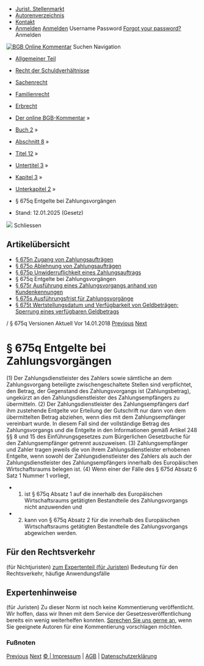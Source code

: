   * [Jurist. Stellenmarkt](https://bgb.kommentar.de/Buch-2/Abschnitt-8/Titel-12/Untertitel-3/Kapitel-3/Unterkapitel-2/</job-board> "Jurist. Stellenmarkt")
  * [Autorenverzeichnis](https://bgb.kommentar.de/Buch-2/Abschnitt-8/Titel-12/Untertitel-3/Kapitel-3/Unterkapitel-2/</Autorenverzeichnis> "Autorenverzeichnis")
  * [Kontakt](https://bgb.kommentar.de/Buch-2/Abschnitt-8/Titel-12/Untertitel-3/Kapitel-3/Unterkapitel-2/</Kontakt>)
  * [Anmelden](https://bgb.kommentar.de/Buch-2/Abschnitt-8/Titel-12/Untertitel-3/Kapitel-3/Unterkapitel-2/<#login> "show login form") [Anmelden](https://bgb.kommentar.de/Buch-2/Abschnitt-8/Titel-12/Untertitel-3/Kapitel-3/Unterkapitel-2/<#> "hide login form") Username Password
[Forgot your password?](https://bgb.kommentar.de/Buch-2/Abschnitt-8/Titel-12/Untertitel-3/Kapitel-3/Unterkapitel-2/</user/forgotpassword>) Anmelden 


[![BGB Online Kommentar](https://bgb.kommentar.de/extension/bgb/design/bgb/images/logo.png)](https://bgb.kommentar.de/Buch-2/Abschnitt-8/Titel-12/Untertitel-3/Kapitel-3/Unterkapitel-2/</> "BGB Online Kommentar")
Suchen
Navigation
  * [Allgemeiner Teil](https://bgb.kommentar.de/Buch-2/Abschnitt-8/Titel-12/Untertitel-3/Kapitel-3/Unterkapitel-2/</Buch-1>)
  * [Recht der Schuldverhältnisse](https://bgb.kommentar.de/Buch-2/Abschnitt-8/Titel-12/Untertitel-3/Kapitel-3/Unterkapitel-2/</Buch-2>)
  * [Sachenrecht](https://bgb.kommentar.de/Buch-2/Abschnitt-8/Titel-12/Untertitel-3/Kapitel-3/Unterkapitel-2/</Buch-3>)
  * [Familienrecht](https://bgb.kommentar.de/Buch-2/Abschnitt-8/Titel-12/Untertitel-3/Kapitel-3/Unterkapitel-2/</Buch-4>)
  * [Erbrecht](https://bgb.kommentar.de/Buch-2/Abschnitt-8/Titel-12/Untertitel-3/Kapitel-3/Unterkapitel-2/</Buch-5>)


  * [Der online BGB-Kommentar](https://bgb.kommentar.de/Buch-2/Abschnitt-8/Titel-12/Untertitel-3/Kapitel-3/Unterkapitel-2/</>) »
  * [Buch 2](https://bgb.kommentar.de/Buch-2/Abschnitt-8/Titel-12/Untertitel-3/Kapitel-3/Unterkapitel-2/</Buch-2>) »
  * [Abschnitt 8](https://bgb.kommentar.de/Buch-2/Abschnitt-8/Titel-12/Untertitel-3/Kapitel-3/Unterkapitel-2/</Buch-2/Abschnitt-8>) »
  * [Titel 12](https://bgb.kommentar.de/Buch-2/Abschnitt-8/Titel-12/Untertitel-3/Kapitel-3/Unterkapitel-2/</Buch-2/Abschnitt-8/Titel-12>) »
  * [Untertitel 3](https://bgb.kommentar.de/Buch-2/Abschnitt-8/Titel-12/Untertitel-3/Kapitel-3/Unterkapitel-2/</Buch-2/Abschnitt-8/Titel-12/Untertitel-3>) »
  * [Kapitel 3](https://bgb.kommentar.de/Buch-2/Abschnitt-8/Titel-12/Untertitel-3/Kapitel-3/Unterkapitel-2/</Buch-2/Abschnitt-8/Titel-12/Untertitel-3/Kapitel-3>) »
  * [Unterkapitel 2](https://bgb.kommentar.de/Buch-2/Abschnitt-8/Titel-12/Untertitel-3/Kapitel-3/Unterkapitel-2/</Buch-2/Abschnitt-8/Titel-12/Untertitel-3/Kapitel-3/Unterkapitel-2>) »
  * § 675q Entgelte bei Zahlungsvorgängen 
  * Stand: 12.01.2025 (Gesetz) 


![](https://vg01.met.vgwort.de/na/1c9909529ead4f509072c06d9081a7d5)
Schliessen 
## Artikelübersicht
  * [ § 675n Zugang von Zahlungsaufträgen ](https://bgb.kommentar.de/Buch-2/Abschnitt-8/Titel-12/Untertitel-3/Kapitel-3/Unterkapitel-2/</Buch-2/Abschnitt-8/Titel-12/Untertitel-3/Kapitel-3/Unterkapitel-2/Zugang-von-Zahlungsauftraegen>)
  * [ § 675o Ablehnung von Zahlungsaufträgen ](https://bgb.kommentar.de/Buch-2/Abschnitt-8/Titel-12/Untertitel-3/Kapitel-3/Unterkapitel-2/</Buch-2/Abschnitt-8/Titel-12/Untertitel-3/Kapitel-3/Unterkapitel-2/Ablehnung-von-Zahlungsauftraegen>)
  * [ § 675p Unwiderruflichkeit eines Zahlungsauftrags ](https://bgb.kommentar.de/Buch-2/Abschnitt-8/Titel-12/Untertitel-3/Kapitel-3/Unterkapitel-2/</Buch-2/Abschnitt-8/Titel-12/Untertitel-3/Kapitel-3/Unterkapitel-2/Unwiderruflichkeit-eines-Zahlungsauftrags>)
  * § 675q Entgelte bei Zahlungsvorgängen 
  * [ § 675r Ausführung eines Zahlungsvorgangs anhand von Kundenkennungen ](https://bgb.kommentar.de/Buch-2/Abschnitt-8/Titel-12/Untertitel-3/Kapitel-3/Unterkapitel-2/</Buch-2/Abschnitt-8/Titel-12/Untertitel-3/Kapitel-3/Unterkapitel-2/Ausfuehrung-eines-Zahlungsvorgangs-anhand-von-Kundenkennungen>)
  * [ § 675s Ausführungsfrist für Zahlungsvorgänge ](https://bgb.kommentar.de/Buch-2/Abschnitt-8/Titel-12/Untertitel-3/Kapitel-3/Unterkapitel-2/</Buch-2/Abschnitt-8/Titel-12/Untertitel-3/Kapitel-3/Unterkapitel-2/Ausfuehrungsfrist-fuer-Zahlungsvorgaenge>)
  * [ § 675t Wertstellungsdatum und Verfügbarkeit von Geldbeträgen; Sperrung eines verfügbaren Geldbetrags ](https://bgb.kommentar.de/Buch-2/Abschnitt-8/Titel-12/Untertitel-3/Kapitel-3/Unterkapitel-2/</Buch-2/Abschnitt-8/Titel-12/Untertitel-3/Kapitel-3/Unterkapitel-2/Wertstellungsdatum-und-Verfuegbarkeit-von-Geldbetraegen-Sperrung-eines-verfuegbaren-Geldbetrags>)


/ § 675q 
Versionen  Aktuell Vor 14.01.2018
[Previous](https://bgb.kommentar.de/Buch-2/Abschnitt-8/Titel-12/Untertitel-3/Kapitel-3/Unterkapitel-2/</Buch-2/Abschnitt-8/Titel-12/Untertitel-3/Kapitel-3/Unterkapitel-2/Unwiderruflichkeit-eines-Zahlungsauftrags> "§ 675p Unwiderruflichkeit eines Zahlungsauftrags") [Next](https://bgb.kommentar.de/Buch-2/Abschnitt-8/Titel-12/Untertitel-3/Kapitel-3/Unterkapitel-2/</Buch-2/Abschnitt-8/Titel-12/Untertitel-3/Kapitel-3/Unterkapitel-2/Ausfuehrung-eines-Zahlungsvorgangs-anhand-von-Kundenkennungen> "§ 675r Ausführung eines Zahlungsvorgangs anhand von Kundenkennungen")
# § 675q Entgelte bei Zahlungsvorgängen
(1) Der Zahlungsdienstleister des Zahlers sowie sämtliche an dem Zahlungsvorgang beteiligte zwischengeschaltete Stellen sind verpflichtet, den Betrag, der Gegenstand des Zahlungsvorgangs ist (Zahlungsbetrag), ungekürzt an den Zahlungsdienstleister des Zahlungsempfängers zu übermitteln.
(2) Der Zahlungsdienstleister des Zahlungsempfängers darf ihm zustehende Entgelte vor Erteilung der Gutschrift nur dann von dem übermittelten Betrag abziehen, wenn dies mit dem Zahlungsempfänger vereinbart wurde. In diesem Fall sind der vollständige Betrag des Zahlungsvorgangs und die Entgelte in den Informationen gemäß Artikel 248 §§ 8 und 15 des Einführungsgesetzes zum Bürgerlichen Gesetzbuche für den Zahlungsempfänger getrennt auszuweisen.
(3) Zahlungsempfänger und Zahler tragen jeweils die von ihrem Zahlungsdienstleister erhobenen Entgelte, wenn sowohl der Zahlungsdienstleister des Zahlers als auch der Zahlungsdienstleister des Zahlungsempfängers innerhalb des Europäischen Wirtschaftsraums belegen ist.
(4) Wenn einer der Fälle des § 675d Absatz 6 Satz 1 Nummer 1 vorliegt, 
  * 1. ist § 675q Absatz 1 auf die innerhalb des Europäischen Wirtschaftsraums getätigten Bestandteile des Zahlungsvorgangs nicht anzuwenden und
  * 2. kann von § 675q Absatz 2 für die innerhalb des Europäischen Wirtschaftsraums getätigten Bestandteile des Zahlungsvorgangs abgewichen werden.


## Für den Rechtsverkehr 
(für Nichtjuristen)
[zum Expertenteil (für Juristen)](https://bgb.kommentar.de/Buch-2/Abschnitt-8/Titel-12/Untertitel-3/Kapitel-3/Unterkapitel-2/<#expertenhinweise>)
Bedeutung für den Rechtsverkehr, häufige Anwendungsfälle
## Expertenhinweise
(für Juristen)
Zu dieser Norm ist noch keine Kommentierung veröffentlicht. Wir hoffen, dass wir Ihnen mit dem Service der Gesetzesveröffentlichung bereits ein wenig weiterhelfen konnten. [Sprechen Sie uns gerne an](https://bgb.kommentar.de/Buch-2/Abschnitt-8/Titel-12/Untertitel-3/Kapitel-3/Unterkapitel-2/</Kontakt>), wenn Sie geeignete Autoren für eine Kommentierung vorschlagen möchten. 
### Fußnoten
[Previous](https://bgb.kommentar.de/Buch-2/Abschnitt-8/Titel-12/Untertitel-3/Kapitel-3/Unterkapitel-2/</Buch-2/Abschnitt-8/Titel-12/Untertitel-3/Kapitel-3/Unterkapitel-2/Unwiderruflichkeit-eines-Zahlungsauftrags> "§ 675p Unwiderruflichkeit eines Zahlungsauftrags") [Next](https://bgb.kommentar.de/Buch-2/Abschnitt-8/Titel-12/Untertitel-3/Kapitel-3/Unterkapitel-2/</Buch-2/Abschnitt-8/Titel-12/Untertitel-3/Kapitel-3/Unterkapitel-2/Ausfuehrung-eines-Zahlungsvorgangs-anhand-von-Kundenkennungen> "§ 675r Ausführung eines Zahlungsvorgangs anhand von Kundenkennungen")
[© | Impressum](https://bgb.kommentar.de/Buch-2/Abschnitt-8/Titel-12/Untertitel-3/Kapitel-3/Unterkapitel-2/</Kontakt>) | [AGB](https://bgb.kommentar.de/Buch-2/Abschnitt-8/Titel-12/Untertitel-3/Kapitel-3/Unterkapitel-2/</AGB>) | [Datenschutzerklärung](https://bgb.kommentar.de/Buch-2/Abschnitt-8/Titel-12/Untertitel-3/Kapitel-3/Unterkapitel-2/</Datenschutzerklaerung-fuer-Leser>)
